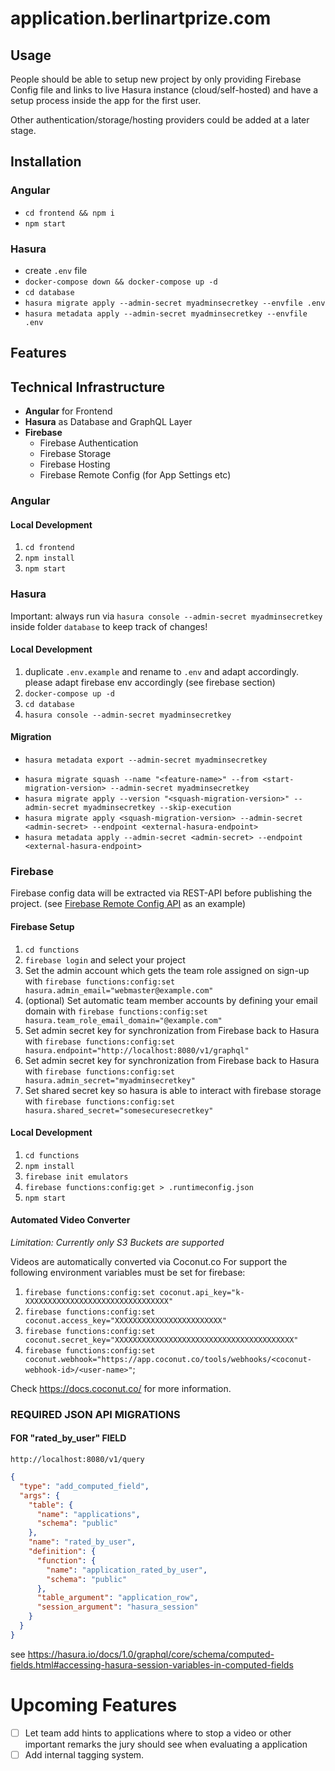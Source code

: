 # application.berlinartprize.com

## Usage

People should be able to setup new project by only providing Firebase Config file and links to live Hasura instance (cloud/self-hosted) and have a setup process inside the app for the first user.

Other authentication/storage/hosting providers could be added at a later stage.

## Installation

### Angular

- `cd frontend && npm i`
- `npm start`

### Hasura

- create `.env` file
- `docker-compose down && docker-compose up -d`
- `cd database`
- `hasura migrate apply --admin-secret myadminsecretkey --envfile .env`
- `hasura metadata apply --admin-secret myadminsecretkey --envfile .env`

## Features

## Technical Infrastructure

- **Angular** for Frontend
- **Hasura** as Database and GraphQL Layer
- **Firebase**
  - Firebase Authentication
  - Firebase Storage
  - Firebase Hosting
  - Firebase Remote Config (for App Settings etc)

### Angular

#### Local Development

1. `cd frontend`
2. `npm install`
3. `npm start`

### Hasura

Important: always run via `hasura console --admin-secret myadminsecretkey` inside folder `database` to keep track of changes!

#### Local Development

1. duplicate `.env.example` and rename to `.env` and adapt accordingly. please adapt firebase env accordingly (see firebase section)
2. `docker-compose up -d`
3. `cd database`
4. `hasura console --admin-secret myadminsecretkey`

#### Migration

- `hasura metadata export --admin-secret myadminsecretkey`

<!-- - `hasura migrate create <MIGRATION_NAME> --admin-secret myadminsecretkey` -->

- `hasura migrate squash --name "<feature-name>" --from <start-migration-version> --admin-secret myadminsecretkey`
- `hasura migrate apply --version "<squash-migration-version>" --admin-secret myadminsecretkey --skip-execution`
- `hasura migrate apply <squash-migration-version> --admin-secret <admin-secret> --endpoint <external-hasura-endpoint>`
- `hasura metadata apply --admin-secret <admin-secret> --endpoint <external-hasura-endpoint>`

### Firebase

Firebase config data will be extracted via REST-API before publishing the project. (see [Firebase Remote Config API](https://firebase.google.com/docs/reference/remote-config/rest) as an example)

#### Firebase Setup

1. `cd functions`
2. `firebase login` and select your project
3. Set the admin account which gets the team role assigned on sign-up with `firebase functions:config:set hasura.admin_email="webmaster@example.com"`
4. (optional) Set automatic team member accounts by defining your email domain with `firebase functions:config:set hasura.team_role_email_domain="@example.com"`
5. Set admin secret key for synchronization from Firebase back to Hasura with `firebase functions:config:set hasura.endpoint="http://localhost:8080/v1/graphql"`
6. Set admin secret key for synchronization from Firebase back to Hasura with `firebase functions:config:set hasura.admin_secret="myadminsecretkey"`
7. Set shared secret key so hasura is able to interact with firebase storage with `firebase functions:config:set hasura.shared_secret="somesecuresecretkey"`

#### Local Development

1. `cd functions`
2. `npm install`
3. `firebase init emulators`
4. `firebase functions:config:get > .runtimeconfig.json`
5. `npm start`

#### Automated Video Converter

_Limitation: Currently only S3 Buckets are supported_

Videos are automatically converted via Coconut.co
For support the following environment variables must be set for firebase:

1. `firebase functions:config:set coconut.api_key="k-XXXXXXXXXXXXXXXXXXXXXXXXXXXXXXXX"`
2. `firebase functions:config:set coconut.access_key="XXXXXXXXXXXXXXXXXXXXXXXX"`
3. `firebase functions:config:set coconut.secret_key="XXXXXXXXXXXXXXXXXXXXXXXXXXXXXXXXXXXXXXXX"`
4. `firebase functions:config:set coconut.webhook="https://app.coconut.co/tools/webhooks/<coconut-webhook-id>/<user-name>"`;

Check https://docs.coconut.co/ for more information.

### REQUIRED JSON API MIGRATIONS

#### FOR "rated_by_user" FIELD

`http://localhost:8080/v1/query`

```json
{
  "type": "add_computed_field",
  "args": {
    "table": {
      "name": "applications",
      "schema": "public"
    },
    "name": "rated_by_user",
    "definition": {
      "function": {
        "name": "application_rated_by_user",
        "schema": "public"
      },
      "table_argument": "application_row",
      "session_argument": "hasura_session"
    }
  }
}
```

see https://hasura.io/docs/1.0/graphql/core/schema/computed-fields.html#accessing-hasura-session-variables-in-computed-fields

# Upcoming Features

- [ ] Let team add hints to applications where to stop a video or other important remarks the jury should see when evaluating a application
- [ ] Add internal tagging system.
